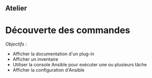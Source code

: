 <!-- .slide: class="exercice" -->
## Atelier
# Découverte des commandes

*Objectifs* :
* Afficher la documentation d'un plug-in
* Afficher un inventaire
* Utiliser la console Ansible pour exécuter une ou plusieurs tâche
* Afficher la configuration d'Ansible
